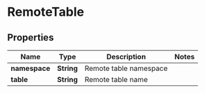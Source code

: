 

# RemoteTable


## Properties

| Name | Type | Description | Notes |
|------------ | ------------- | ------------- | -------------|
|**namespace** | **String** | Remote table namespace |  |
|**table** | **String** | Remote table name |  |



